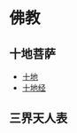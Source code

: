 # 佛教

## 十地菩萨

* [十地](https://zh.wikipedia.org/zh-hans/十地)
* [十地经](https://zh.wikipedia.org/zh-hans/十地經)

## 三界天人表


